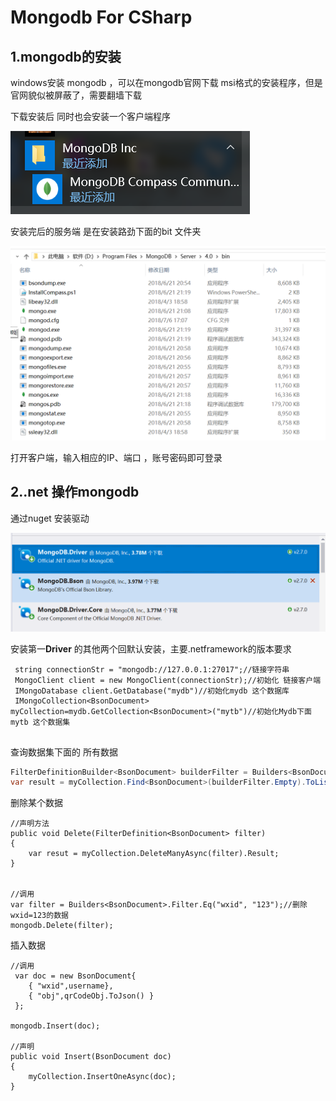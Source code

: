 # Mongodb For CSharp

## 1.mongodb的安装

windows安装 mongodb ，可以在mongodb官网下载 msi格式的安装程序，但是官网貌似被屏蔽了，需要翻墙下载

下载安装后 同时也会安装一个客户端程序

![](img/1.png)





安装完后的服务端 是在安装路劲下面的bit 文件夹

![](img/2.png)



打开客户端，输入相应的IP、端口 ，账号密码即可登录



## 2..net 操作mongodb

通过nuget 安装驱动

![](img/3.png)

安装第一**Driver** 的其他两个回默认安装，主要.netframework的版本要求



```
 string connectionStr = "mongodb://127.0.0.1:27017";//链接字符串
 MongoClient client = new MongoClient(connectionStr);//初始化 链接客户端
 IMongoDatabase client.GetDatabase("mydb")//初始化mydb 这个数据库
 IMongoCollection<BsonDocument> myCollection=mydb.GetCollection<BsonDocument>("mytb")//初始化Mydb下面mytb 这个数据集
 
```

查询数据集下面的 所有数据

```c#
FilterDefinitionBuilder<BsonDocument> builderFilter = Builders<BsonDocument>.Filter;
var result = myCollection.Find<BsonDocument>(builderFilter.Empty).ToList();
```



删除某个数据

```
//声明方法
public void Delete(FilterDefinition<BsonDocument> filter)
{
	var resut = myCollection.DeleteManyAsync(filter).Result;
}


//调用
var filter = Builders<BsonDocument>.Filter.Eq("wxid", "123");//删除wxid=123的数据
mongodb.Delete(filter);
```



插入数据

```
//调用
 var doc = new BsonDocument{
 	{ "wxid",username},
 	{ "obj",qrCodeObj.ToJson() }
 };

mongodb.Insert(doc);

//声明
public void Insert(BsonDocument doc)
{
	myCollection.InsertOneAsync(doc);
}
```



